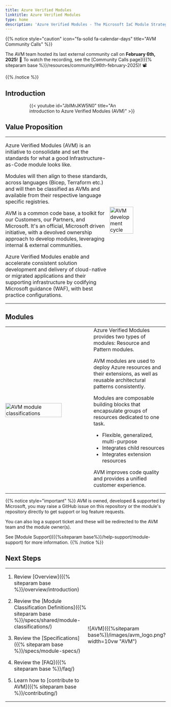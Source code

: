 ```yaml
---
title: Azure Verified Modules
linktitle: Azure Verified Modules
type: home
description: 'Azure Verified Modules - The Microsoft IaC Module Strategy'
---
```


{{% notice style="caution" icon="fa-solid fa-calendar-days" title="AVM Community Calls" %}}

The AVM team hosted its last external community call on **February 6th, 2025**! 🥳 To watch the recording, see the [Community Calls page]({{% siteparam base %}}/resources/community/#6th-february-2025)! 📽️

{{% /notice %}}

## Introduction

<div style="width:70%; margin: 0 auto;">
{{< youtube id="JbIMrJKW5N0" title="An introduction to Azure Verified Modules (AVM)" >}}
</div>

## Value Proposition

<table style="border: none; border-collapse: collapse; margin:0; padding:0;">
  <tr>
    <td style="border: none; padding:0; margin:0; width:65%">

Azure Verified Modules (AVM) is an initiative to consolidate and set the standards for what a good Infrastructure-as-Code module looks like.

Modules will then align to these standards, across languages (Bicep, Terraform etc.) and will then be classified as AVMs and available from their respective language specific registries.

AVM is a common code base, a toolkit for our Customers, our Partners, and Microsoft. It's an official, Microsoft driven initiative, with a devolved ownership approach to develop modules, leveraging internal & external communities.

Azure Verified Modules enable and accelerate consistent solution development and delivery of cloud-native or migrated applications and their supporting infrastructure by codifying Microsoft guidance (WAF), with best practice configurations.

  </td>
    <td style="border: none; margin:0; padding: 0;">
      <img src="{{%siteparam base%}}/images/avm_cycle.png" width=65% alt="AVM development cycle" style="margin:0 auto;padding: 0;">
    </td>
  </tr>
</table>

## Modules

<table style="border: none; border-collapse: collapse; margin: 0; padding: 0;">
  <tr>
    <td style="border: none; padding: 0; width:55%">
        <img src="{{%siteparam base%}}/images/avm_modules.png" width=80% alt="AVM module classifications">
    </td>
    <td style="border: none; padding: 0;">
Azure Verified Modules provides two types of modules: Resource and Pattern modules.

AVM modules are used to deploy Azure resources and their extensions, as well as reusable architectural patterns consistently.

Modules are composable building blocks that encapsulate groups of resources dedicated to one task.

- Flexible, generalized, multi-purpose
- Integrates child resources
- Integrates extension resources

AVM improves code quality and provides a unified customer experience.
    </td>
  </tr>
</table>

{{% notice style="important" %}}
AVM is owned, developed & supported by Microsoft, you may raise a GitHub issue on this repository or the module's repository directly to get support or log feature requests.

You can also log a support ticket and these will be redirected to the AVM team and the module owner(s).

See [Module Support]({{%siteparam base%}}/help-support/module-support) for more information.
{{% /notice %}}

## Next Steps

<table style="border: none; border-collapse: collapse; margin: 0; padding: 0;">
  <tr>
    <td style="border: none; padding: 0; width:60%">

1. Review [Overview]({{% siteparam base %}}/overview/introduction)
2. Review the [Module Classification Definitions]({{% siteparam base %}}/specs/shared/module-classifications/)
3. Review the [Specifications]({{% siteparam base %}}/specs/module-specs/)
4. Review the [FAQ]({{% siteparam base %}}/faq/)
5. Learn how to [contribute to AVM]({{% siteparam base %}}/contributing/)
    </td>
    <td style="border: none; padding: 0;">

    ![AVM]({{%siteparam base%}}/images/avm_logo.png?width=10vw "AVM")

    </td>

  </tr>
</table>
